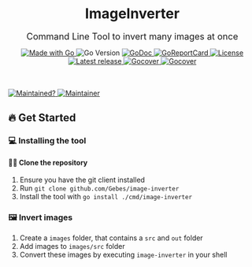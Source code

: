 <h1 align="center">ImageInverter</h1>
<p align="center">
<font size="4px">
Command Line Tool to invert many images at once
</font>
</p>
<p align="center">

<a href="http://golang.org">
    <img src="https://img.shields.io/badge/Made%20with-Go-1f425f.svg" alt="Made with Go">
</a>
<img src="https://img.shields.io/github/go-mod/go-version/Gebes/image-inverter.svg" alt="Go Version">
<a href="https://pkg.go.dev/github.com/Gebes/image-inverter">
    <img src="https://img.shields.io/badge/godoc-reference-blue.svg" alt="GoDoc">
</a>
<a href="https://goreportcard.com/report/github.com/Gebes/image-inverter">
    <img src="https://goreportcard.com/badge/github.com/Gebes/image-inverter" alt="GoReportCard">
</a>
<a href="https://github.com/Gebes/image-inverter/blob/master/LICENSE">
    <img src="https://img.shields.io/github/license/Gebes/image-inverter.svg" alt="License">
</a>
<a href="https://GitHub.com/Gebes/image-inverter/releases/">
    <img src="https://img.shields.io/github/release/Gebes/image-inverter" alt="Latest release">
</a>
<a href="https://gocover.io/github.com/Gebes/image-inverter">
    <img src="https://gocover.io/_badge/github.com/Gebes/image-inverter" alt="Gocover">
</a>
<a href="https://www.codefactor.io/repository/github/Gebes/image-inverter">
    <img src="https://www.codefactor.io/repository/github/Gebes/image-inverter/badge" alt="Gocover">
</a>

<br><br>
<a href="https://gitHub.com/Gebes/image-inverter/graphs/commit-activity">
<img src="https://img.shields.io/badge/Maintained%3F-yes-green.svg" alt="Maintained?">
</a>
<a href="https://github.com/Gebes">
<img src="https://img.shields.io/badge/Maintainer-Gebes-blue" alt="Maintainer">
</a>
</p>

## 🔥 Get Started

### 💻 Installing the tool
#### 👩‍🔬 Clone the repository
1. Ensure you have the git client installed
2. Run `git clone github.com/Gebes/image-inverter`
3. Install the tool with `go install ./cmd/image-inverter`

### 🖼 Invert images
1. Create a `images` folder, that contains a `src` and `out` folder
2. Add images to `images/src` folder
3. Convert these images by executing `image-inverter` in your shell